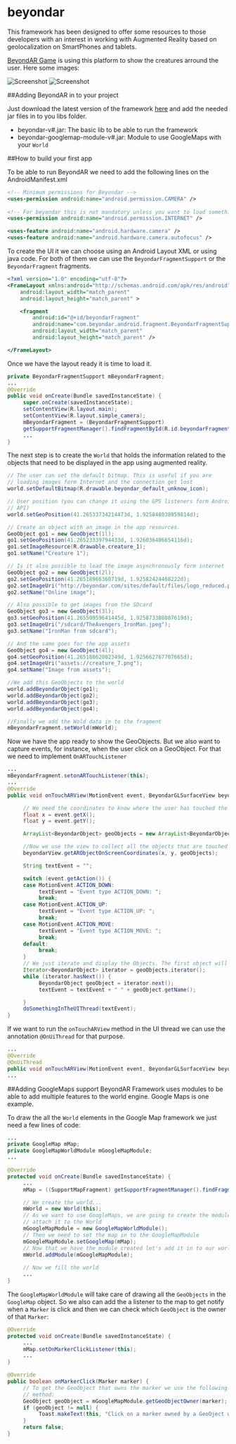 beyondar
========

This framework has been designed to offer some resources to those developers with an interest in working with Augmented Reality based on geolocalization on SmartPhones and tablets.

[BeyondAR Game](https://play.google.com/store/apps/details?id=com.beyondar#?t=W251bGwsMSwxLDIxMiwiY29tLmJleW9uZGFyIl0.) is using this platform to show the creatures arround the user. Here some images:

![Screenshot](http://beyondar.com/pictures/screenshots/screen_4.jpg)
![Screenshot](http://beyondar.com/pictures/screenshots/screen_1.jpg)

##Adding BeyondAR in to your project

Just download the latest version of the framework [here](https://github.com/BeyondAR/beyondar/tree/master/android/libs) and add the needed jar files in to you libs folder.

* beyondar-v#.jar: The basic lib to be able to run the framework
* beyondar-googlemap-module-v#.jar: Module to use GoogleMaps with your `World`

##How to build your first app

To be able to run BeyondAR we need to add the following lines on the AndroidManifest.xml
```xml
<!-- Minimum permissions for Beyondar -->
<uses-permission android:name="android.permission.CAMERA" />
    
<!-- For beyondar this is not mandatory unless you want to load something from internet (for instance images) -->
<uses-permission android:name="android.permission.INTERNET" />

<uses-feature android:name="android.hardware.camera" />
<uses-feature android:name="android.hardware.camera.autofocus" />
```

To create the UI it we can choose using an Android Layout XML or using java code. For both of them we can use the `BeyondarFragmentSupport` or the `BeyondarFragment` fragments.

```xml
<?xml version="1.0" encoding="utf-8"?>
<FrameLayout xmlns:android="http://schemas.android.com/apk/res/android"
    android:layout_width="match_parent"
    android:layout_height="match_parent" >

    <fragment
        android:id="@+id/beyondarFragment"
        android:name="com.beyondar.android.fragment.BeyondarFragmentSupport"
        android:layout_width="match_parent"
        android:layout_height="match_parent" />

</FrameLayout>

```
Once we have the layout ready it is time to load it.

```java
private BeyondarFragmentSupport mBeyondarFragment;
...
@Override
public void onCreate(Bundle savedInstanceState) {
     super.onCreate(savedInstanceState);
     setContentView(R.layout.main);
     setContentView(R.layout.simple_camera);
     mBeyondarFragment = (BeyondarFragmentSupport)
     getSupportFragmentManager().findFragmentById(R.id.beyondarFragment);
     ...
}
```

The next step is to create the `World` that holds the information related to the objects that need to be displayed in the app using augmented reality.

```java
// The user can set the default bitmap. This is useful if you are
// loading images form Internet and the connection get lost
world.setDefaultBitmap(R.drawable.beyondar_default_unknow_icon);

// User position (you can change it using the GPS listeners form Android
// API)
world.setGeoPosition(41.26533734214473d, 1.925848038959814d);

// Create an object with an image in the app resources.
GeoObject go1 = new GeoObject(1l);
go1.setGeoPosition(41.26523339794433d, 1.926036406654116d);
go1.setImageResource(R.drawable.creature_1);
go1.setName("Creature 1");

// Is it also possible to load the image asynchronously form internet
GeoObject go2 = new GeoObject(2l);
go2.setGeoPosition(41.26518966360719d, 1.92582424468222d);
go2.setImageUri("http://beyondar.com/sites/default/files/logo_reduced.png");
go2.setName("Online image");

// Also possible to get images from the SDcard
GeoObject go3 = new GeoObject(3l);
go3.setGeoPosition(41.26550959641445d, 1.925873388087619d);
go3.setImageUri("/sdcard/TheAvengers_IronMan.jpeg");
go3.setName("IronMan from sdcard");

// And the same goes for the app assets
GeoObject go4 = new GeoObject(4l);
go4.setGeoPosition(41.26518862002349d, 1.925662767707665d);
go4.setImageUri("assets://creature_7.png");
go4.setName("Image from assets");

//We add this GeoObjects to the world
world.addBeyondarObject(go1);
world.addBeyondarObject(go2);
world.addBeyondarObject(go3);
world.addBeyondarObject(go4);

//Finally we add the Wold data in to the fragment
mBeyondarFragment.setWorld(mWorld);
```
Now we have the app ready to show the GeoObjects. But we also want to capture events, for instance, when the user click on a GeoObject. For that we need to implement `OnARTouchListener`
```java
...
mBeyondarFragment.setonARTouchListener(this);
...
@Override
public void onTouchARView(MotionEvent event, BeyondarGLSurfaceView beyondarView) {

     // We need the coordinates to know where the user has touched the screen
     float x = event.getX();
     float y = event.getY();

     ArrayList<BeyondarObject> geoObjects = new ArrayList<BeyondarObject>();

     //Now we use the view to collect all the objects that are touched by the user
     beyondarView.getARObjectOnScreenCoordinates(x, y, geoObjects);

     String textEvent = "";

     switch (event.getAction()) {
     case MotionEvent.ACTION_DOWN:
          textEvent = "Event type ACTION_DOWN: ";
          break;
     case MotionEvent.ACTION_UP:
          textEvent = "Event type ACTION_UP: ";
          break;
     case MotionEvent.ACTION_MOVE:
          textEvent = "Event type ACTION_MOVE: ";
          break;
     default:
          break;
     }
     // We just iterate and display the Objects. The first object will be the closest to the user
     Iterator<BeyondarObject> iterator = geoObjects.iterator();
     while (iterator.hasNext()) {
          BeyondarObject geoObject = iterator.next();
          textEvent = textEvent + " " + geoObject.getName();

     }
     doSomethingInTheUIThread(textEvent);
}
```

If we want to run the `onTouchARView` method in the UI thread we can use the annotation `@OnUiThread` for that purpose.

```java
...
@Override
@OnUiThread
public void onTouchARView(MotionEvent event, BeyondarGLSurfaceView beyondarView) {
...
```

##Adding GoogleMaps support
BeyondAR Framework uses modules to be able to add multiple features to the world engine. Google Maps is one example.

To draw the all the `World` elements in the Google Map framework we just need a few lines of code:

```java
...
private GoogleMap mMap;
private GoogleMapWorldModule mGoogleMapModule;
...

@Override
protected void onCreate(Bundle savedInstanceState) {
     ...
     mMap = ((SupportMapFragment) getSupportFragmentManager().findFragmentById(R.id.map)).getMap();

     // We create the world...
     mWorld = new World(this);
     // As we want to use GoogleMaps, we are going to create the module and
     // attach it to the World
     mGoogleMapModule = new GoogleMapWorldModule();
     // Then we need to set the map in to the GoogleMapModule
     mGoogleMapModule.setGoogleMap(mMap);
     // Now that we have the module created let's add it in to our world
     mWorld.addModule(mGoogleMapModule);
     
     // Now we fill the world
     ...
}
```
The `GoogleMapWorldModule` will take care of drawing all the `GeoObjects` in the `GoogleMap` object. So we also can add the a listener to the map to get notify when a `Marker` is click and then we can check which `GeoObject` is the owner of that `Marker`:

```java
@Override
protected void onCreate(Bundle savedInstanceState) {
     ...
     mMap.setOnMarkerClickListener(this);
     ...
}

@Override
public boolean onMarkerClick(Marker marker) {
     // To get the GeoObject that owns the marker we use the following
     // method:
     GeoObject geoObject = mGoogleMapModule.getGeoObjectOwner(marker);
     if (geoObject != null) {
          Toast.makeText(this, "Click on a marker owned by a GeoOject with the name: " + geoObject.getName(), Toast.LENGTH_SHORT).show();
     }
     return false;
}
```	



